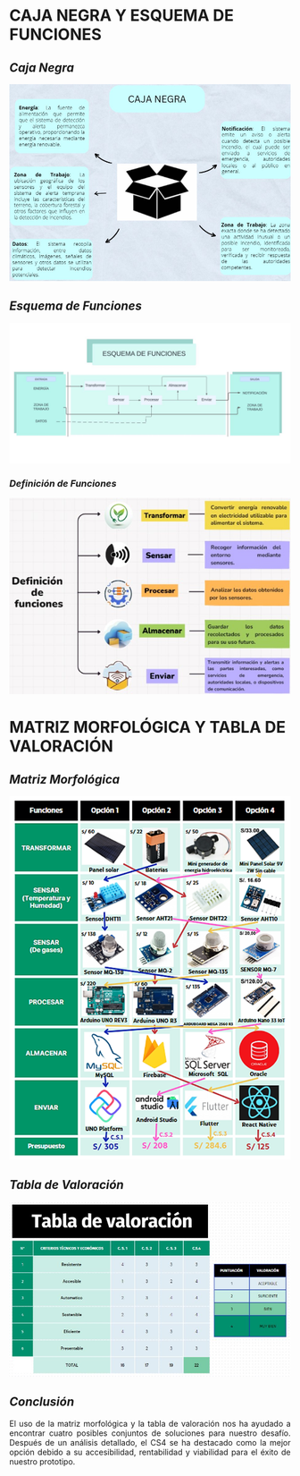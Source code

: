# **CAJA NEGRA Y ESQUEMA DE FUNCIONES**
##  ***Caja Negra***
<p align="center">
  <img src="https://github.com/GreisyJhoana05/Grupo2-FdD/blob/main/FdD/Imagenes/Caja_Negra_Esquema_de_Funciones/E04Imagen01.jpg?raw=true" style="margin: auto;">
</p>

## ***Esquema de Funciones***
<p align="center">
  <img src="https://github.com/GreisyJhoana05/Grupo2-FdD/blob/main/FdD/Imagenes/Caja_Negra_Esquema_de_Funciones/E04IMAGEN2.JPG"  Style="margin: auto;">
</p>

### ***Definición de Funciones***
<p align="center">
  <img src="https://github.com/GreisyJhoana05/Grupo2-FdD/blob/main/FdD/Imagenes/Caja_Negra_Esquema_de_Funciones/E04Imagen03.jpg?raw=true" style="margin: auto;">
</p>

# **MATRIZ MORFOLÓGICA Y TABLA DE VALORACIÓN**
## ***Matriz Morfológica***
<p align="center">
  <img src="https://github.com/GreisyJhoana05/Grupo2-FdD/blob/main/FdD/Imagenes/Caja_Negra_Esquema_de_Funciones/E04IMAGEN4.png" style="margin: auto;">
</p>

## ***Tabla de Valoración***
<p align="center">
  <img src="https://github.com/GreisyJhoana05/Grupo2-FdD/blob/main/FdD/Imagenes/Caja_Negra_Esquema_de_Funciones/E04IMAGEN5.JPG" style="margin: auto;">
</p>

## ***Conclusión***
<p align="justify">
  El uso de la matriz morfológica y la tabla de valoración nos ha ayudado a encontrar cuatro posibles conjuntos de soluciones para nuestro desafío. Después de un análisis detallado, el CS4 se ha destacado como la mejor opción debido a su accesibilidad, rentabilidad y viabilidad para el éxito de nuestro prototipo. 
